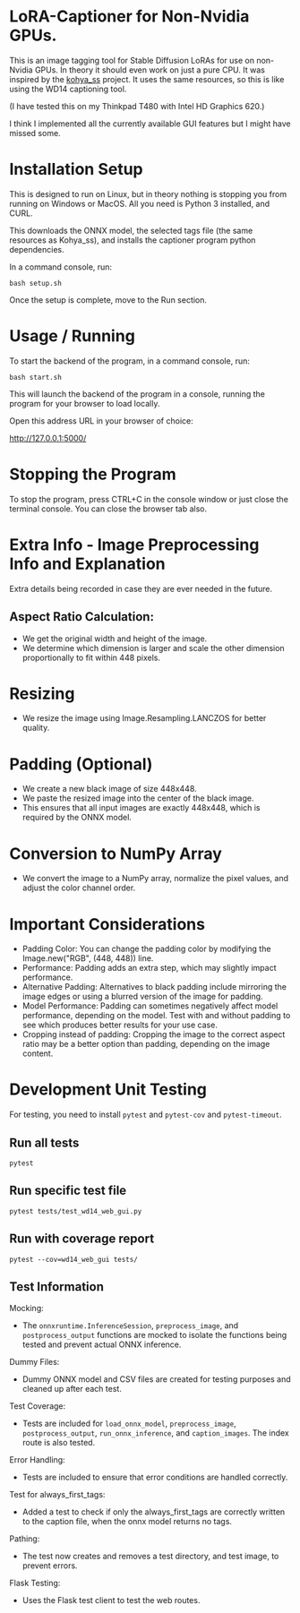 # LoRA-Captioner for Non-Nvidia GPUs.

This is an image tagging tool for Stable Diffusion LoRAs for use on non-Nvidia GPUs. In theory it should even work on just a pure CPU. It was inspired by the [kohya_ss](https://github.com/bmaltais/kohya_ss) project. It uses the same resources, so this is like using the WD14 captioning tool.

(I have tested this on my Thinkpad T480 with Intel HD Graphics 620.)

I think I implemented all the currently available GUI features but I might have missed some.

# Installation Setup

This is designed to run on Linux, but in theory nothing is stopping you from running on Windows or MacOS. All you need is Python 3 installed, and CURL.

This downloads the ONNX model, the selected tags file (the same resources as Kohya_ss), and installs the captioner program python dependencies.

In a command console, run:

```
bash setup.sh
```

Once the setup is complete, move to the Run section.

# Usage / Running

To start the backend of the program, in a command console, run:

```
bash start.sh
```

This will launch the backend of the program in a console, running the program for your browser to load locally. 

Open this address URL in your browser of choice:

http://127.0.0.1:5000/

# Stopping the Program

To stop the program, press CTRL+C in the console window or just close the terminal console. You can close the browser tab also.

# Extra Info - Image Preprocessing Info and Explanation

Extra details being recorded in case they are ever needed in the future.

## Aspect Ratio Calculation:
- We get the original width and height of the image.
- We determine which dimension is larger and scale the other dimension proportionally to fit within 448 pixels.

# Resizing

- We resize the image using Image.Resampling.LANCZOS for better quality.

# Padding (Optional)

- We create a new black image of size 448x448.
- We paste the resized image into the center of the black image.
- This ensures that all input images are exactly 448x448, which is required by the ONNX model.

# Conversion to NumPy Array

- We convert the image to a NumPy array, normalize the pixel values, and adjust the color channel order.

# Important Considerations

- Padding Color: You can change the padding color by modifying the Image.new("RGB", (448, 448)) line.
- Performance: Padding adds an extra step, which may slightly impact performance.
- Alternative Padding: Alternatives to black padding include mirroring the image edges or using a blurred version of the image for padding.
- Model Performance: Padding can sometimes negatively affect model performance, depending on the model. Test with and without padding to see which produces better results for your use case.
- Cropping instead of padding: Cropping the image to the correct aspect ratio may be a better option than padding, depending on the image content.

# Development Unit Testing

For testing, you need to install `pytest` and `pytest-cov` and `pytest-timeout`.

## Run all tests
```
pytest
```

## Run specific test file

```
pytest tests/test_wd14_web_gui.py
```

## Run with coverage report

```
pytest --cov=wd14_web_gui tests/
```

## Test Information

Mocking:
- The `onnxruntime.InferenceSession`, `preprocess_image`, and `postprocess_output` functions are mocked to isolate the functions being tested and prevent actual ONNX inference.

Dummy Files:
- Dummy ONNX model and CSV files are created for testing purposes and cleaned up after each test.

Test Coverage:
- Tests are included for `load_onnx_model`, `preprocess_image`, `postprocess_output`, `run_onnx_inference`, and `caption_images`.
The index route is also tested.

Error Handling:
- Tests are included to ensure that error conditions are handled correctly.

Test for always_first_tags:
- Added a test to check if only the always_first_tags are correctly written to the caption file, when the onnx model returns no tags.

Pathing:
- The test now creates and removes a test directory, and test image, to prevent errors.

Flask Testing:
- Uses the Flask test client to test the web routes.

